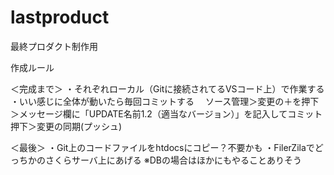 # lastproduct
最終プロダクト制作用

作成ルール

＜完成まで＞
・それぞれローカル（Gitに接続されてるVSコード上）で作業する
・いい感じに全体が動いたら毎回コミットする
　ソース管理＞変更の＋を押下＞メッセージ欄に「UPDATE名前1.2（適当なバージョン）」を記入してコミット押下＞変更の同期(プッシュ)

＜最後＞
・Git上のコードファイルをhtdocsにコピー？不要かも
・FilerZilaでどっちかのさくらサーバ上にあげる
※DBの場合はほかにもやることありそう
